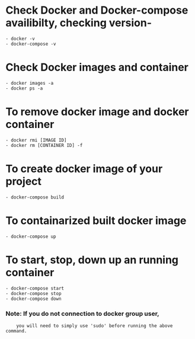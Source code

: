 # Check Docker and Docker-compose availibilty, checking version-
	- docker -v
	- docker-compose -v

# Check Docker images and container
	- docker images -a
	- docker ps -a

# To remove docker image and docker container
	- docker rmi [IMAGE ID]
	- docker rm [CONTAINER ID] -f

# To create docker image of your project
	- docker-compose build

# To containarized built docker image
	- docker-compose up

# To start, stop, down up an running container
	- docker-compose start
	- docker-compose stop
	- docker-compose down



### Note: If you do not connection to docker group user, 
		you will need to simply use 'sudo' before running the above command.
